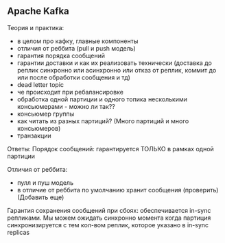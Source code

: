 ## Apache Kafka


Теория и практика:
- в целом про кафку, главные компоненты
- отличия от реббита (pull и push модель)
- гарантия порядка сообщений
- гарантии доставки и как их реализовать технически (доставка до реплик синхронно или асинхронно или отказ от реплик, коммит до или после обработки сообщения и тд)
- dead letter topic
- че происходит при ребалансировке
- обработка одной партиции и одного топика несколькими консьюмерами - можно ли так??
- консьюмер группы
- как читать из разных партиций? (Много партиций и много консьюмеров)
- транзакции

Ответы:
Порядок сообщений: гарантируется ТОЛЬКО в рамках одной партиции

Отличия от реббита:
- пулл и пуш модель
- в отличие от реббита по умолчанию хранит сообщения (проверить)
(Добавить еще)

Гарантия сохранения сообщений при сбоях: обеспечивается in-sync репликами. Мы можем ожидать синхронно момента когда партиция синхронизируется с тем кол-вом реплик, которое указано в in-sync replicas
